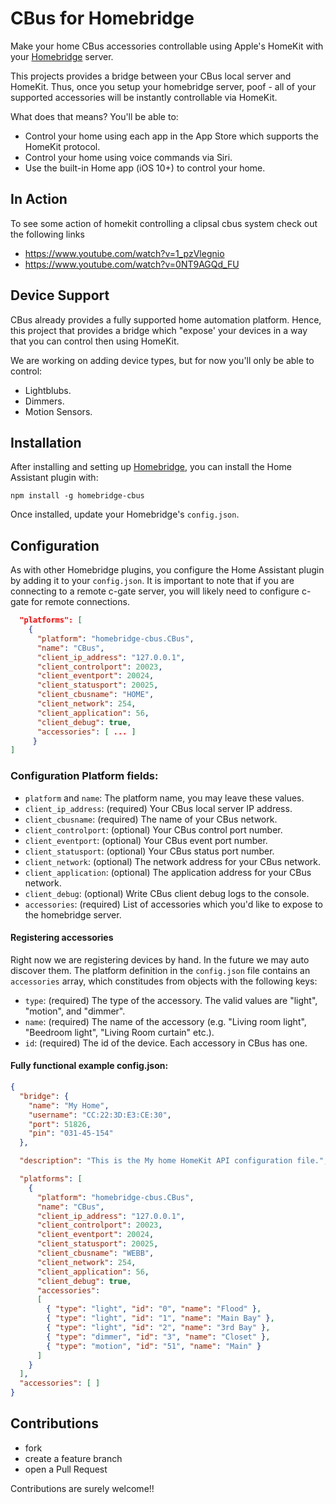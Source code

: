 # CBus for Homebridge

Make your home CBus accessories controllable using Apple's HomeKit with your [Homebridge](https://github.com/nfarina/homebridge) server.

This projects provides a bridge between your CBus local server and HomeKit. Thus, once you setup your homebridge server, poof - all of your supported accessories will be instantly controllable via HomeKit.

What does that means? You'll be able to:
* Control your home using each app in the App Store which supports the HomeKit protocol.
* Control your home using voice commands via Siri.
* Use the built-in Home app (iOS 10+) to control your home.

## In Action
To see some action of homekit controlling a clipsal cbus system check out the following links
* https://www.youtube.com/watch?v=1_pzVlegnio
* https://www.youtube.com/watch?v=0NT9AGQd_FU

## Device Support

CBus already provides a fully supported home automation platform. Hence, this project that provides a bridge which "expose' your devices in a way that you can control then using HomeKit.

We are working on adding device types, but for now you'll only be able to control:
* Lightblubs.
* Dimmers.
* Motion Sensors.

## Installation

After installing and setting up [Homebridge](https://github.com/nfarina/homebridge), you can install the Home Assistant plugin with:

    npm install -g homebridge-cbus

Once installed, update your Homebridge's `config.json`.

## Configuration

As with other Homebridge plugins, you configure the Home Assistant plugin by
adding it to your `config.json`.  It is important to note that if you are connecting to a remote
c-gate server, you will likely need to configure c-gate for remote connections.

```json
  "platforms": [
    {
      "platform": "homebridge-cbus.CBus",
      "name": "CBus",
      "client_ip_address": "127.0.0.1",
      "client_controlport": 20023,
      "client_eventport": 20024,
      "client_statusport": 20025,
      "client_cbusname": "HOME",
      "client_network": 254,
      "client_application": 56,
      "client_debug": true,
      "accessories": [ ... ]
     }
]
```

### Configuration Platform fields:
* `platform` and `name`: The platform name, you may leave these values.
* `client_ip_address`: (required) Your CBus local server IP address.
* `client_cbusname`: (required) The name of your CBus network.
* `client_controlport`: (optional) Your CBus control port number.
* `client_eventport`: (optional) Your CBus event port number.
* `client_statusport`: (optional) Your CBus status port number.
* `client_network`: (optional) The network address for your CBus network.
* `client_application`: (optional) The application address for your CBus network.
* `client_debug`: (optional) Write CBus client debug logs to the console.
* `accessories`: (required) List of accessories which you'd like to expose to the homebridge server.

#### Registering accessories
Right now we are registering devices by hand.  In the future we may auto discover them. The platform definition in the `config.json` file contains an `accessories` array, which constitudes from objects with the following keys:
* `type`: (required) The type of the accessory. The valid values are "light", "motion", and "dimmer".
* `name`: (required) The name of the accessory (e.g. "Living room light", "Beedroom light", "Living Room curtain" etc.).
* `id`: (required) The id of the device. Each accessory in CBus has one.

#### Fully functional example config.json:
````json
{
  "bridge": {
    "name": "My Home",
    "username": "CC:22:3D:E3:CE:30",
    "port": 51826,
    "pin": "031-45-154"
  },

  "description": "This is the My home HomeKit API configuration file.",

  "platforms": [
    {
      "platform": "homebridge-cbus.CBus",
      "name": "CBus",
      "client_ip_address": "127.0.0.1",
      "client_controlport": 20023,
      "client_eventport": 20024,
      "client_statusport": 20025,
      "client_cbusname": "WEBB",
      "client_network": 254,
      "client_application": 56,
      "client_debug": true,
      "accessories":
      [
        { "type": "light", "id": "0", "name": "Flood" },
        { "type": "light", "id": "1", "name": "Main Bay" },
        { "type": "light", "id": "2", "name": "3rd Bay" },
        { "type": "dimmer", "id": "3", "name": "Closet" },
        { "type": "motion", "id": "51", "name": "Main" }
      ]
    }
  ],
  "accessories": [ ]
}
````

## Contributions
* fork
* create a feature branch
* open a Pull Request


Contributions are surely welcome!!